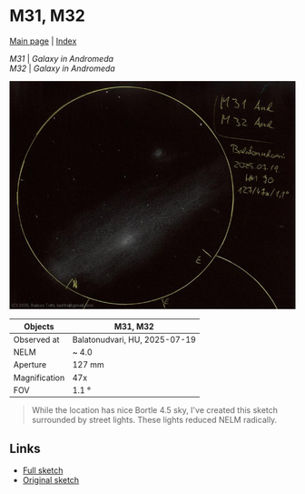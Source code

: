 # M31, M32

[Main page](../pages/index.md) | [Index](../pages/obj_index.md)

_M31_ | _Galaxy in Andromeda_  
_M32_ | _Galaxy in Andromeda_  

![M31, M32](../img/m31-m32-20250722.jpg)

Objects | M31, M32
-|-
Observed at | Balatonudvari, HU, 2025-07-19
NELM | ~ 4.0
Aperture | 127 mm
Magnification | 47x
FOV | 1.1 °


> While the location has nice Bortle 4.5 sky, I've created
> this sketch surrounded by street lights. These lights reduced
> NELM radically.

## Links

- [Full sketch](../img/m31-m32-gamma-and-20250722.jpg)
- [Original sketch](../scan/20250722_2.jpg)
